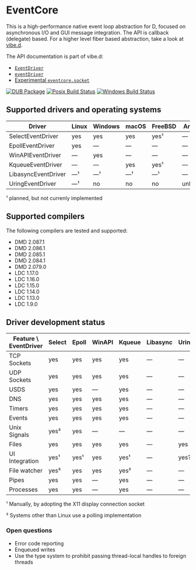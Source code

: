 EventCore
=========

This is a high-performance native event loop abstraction for D, focused on asynchronous I/O and GUI message integration. The API is callback (delegate) based. For a higher level fiber based abstraction, take a look at [vibe.d](https://vibed.org/).

The API documentation is part of vibe.d:
- [`EventDriver`](https://vibed.org/api/eventcore.driver/EventDriver)
- [`eventDriver`](https://vibed.org/api/eventcore.core/eventDriver)
- [Experimental `eventcore.socket`](https://vibed.org/api/eventcore.socket/)

[![DUB Package](https://img.shields.io/dub/v/eventcore.svg)](https://code.dlang.org/packages/eventcore)
[![Posix Build Status](https://api.travis-ci.com/vibe-d/eventcore.svg?branch=master)](https://travis-ci.com/github/vibe-d/eventcore)
[![Windows Build Status](https://ci.appveyor.com/api/projects/status/1a9r8sypyy9fq2j8/branch/master?svg=true)](https://ci.appveyor.com/project/s-ludwig/eventcore)


Supported drivers and operating systems
---------------------------------------

Driver               | Linux   | Windows | macOS   | FreeBSD | Android | iOS
---------------------|---------|---------|---------|---------|---------|---------
SelectEventDriver    | yes     | yes     | yes     | yes¹    | &mdash; | &mdash;
EpollEventDriver     | yes     | &mdash; | &mdash; | &mdash; | &mdash; | &mdash;
WinAPIEventDriver    | &mdash; | yes     | &mdash; | &mdash; | &mdash; | &mdash;
KqueueEventDriver    | &mdash; | &mdash; | yes     | yes¹    | &mdash; | &mdash;
LibasyncEventDriver  | &mdash;¹| &mdash;¹| &mdash;¹| &mdash;¹| &mdash; | &mdash;
UringEventDriver     | &mdash;¹| no      | no      | no      | unknown | no

¹ planned, but not currenly implemented


Supported compilers
-------------------

The following compilers are tested and supported:

- DMD 2.087.1
- DMD 2.086.1
- DMD 2.085.1
- DMD 2.084.1
- DMD 2.079.0
- LDC 1.17.0
- LDC 1.16.0
- LDC 1.15.0
- LDC 1.14.0
- LDC 1.13.0
- LDC 1.9.0


Driver development status
-------------------------

Feature \ EventDriver | Select | Epoll | WinAPI  | Kqueue  | Libasync | Uring
----------------------|--------|-------|---------|---------|----------|-------
TCP Sockets           | yes    | yes   | yes     | yes     | &mdash;  | &mdash;
UDP Sockets           | yes    | yes   | yes     | yes     | &mdash;  | &mdash;
USDS                  | yes    | yes   | &mdash; | yes     | &mdash;  | &mdash;
DNS                   | yes    | yes   | yes     | yes     | &mdash;  | &mdash;
Timers                | yes    | yes   | yes     | yes     | &mdash;  | &mdash;
Events                | yes    | yes   | yes     | yes     | &mdash;  | &mdash;
Unix Signals          | yes²   | yes   | &mdash; | &mdash; | &mdash;  | &mdash;
Files                 | yes    | yes   | yes     | yes     | &mdash;  | yes
UI Integration        | yes¹   | yes¹  | yes     | yes¹    | &mdash;  | yes?
File watcher          | yes²   | yes   | yes     | yes²    | &mdash;  | &mdash;
Pipes                 | yes    | yes   | &mdash; | yes     | &mdash;  | &mdash;
Processes             | yes    | yes   | &mdash; | yes     | &mdash;  | &mdash;

¹ Manually, by adopting the X11 display connection socket

² Systems other than Linux use a polling implementation


### Open questions

- Error code reporting
- Enqueued writes
- Use the type system to prohibit passing thread-local handles to foreign threads
